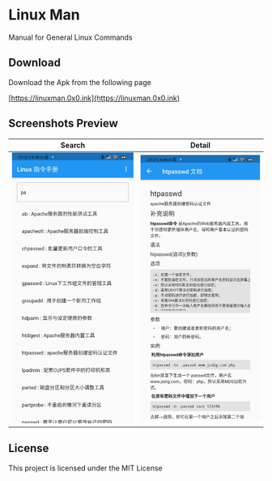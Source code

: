 # Linux Man

Manual for General Linux Commands

## Download

Download the Apk from the following page

[https://linuxman.0x0.ink](https://linuxman.0x0.ink)

## Screenshots Preview
| Search | Detail |
|  -----  | ----  |
|  ![0]   | ![1]  |

## License

This project is licensed under the MIT License


[0]: assets/Screenshot1.jpg
[1]: assets/Screenshot2.jpg